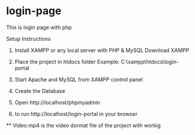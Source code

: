 # login-page
This is login page with php 


Setup Instructions
1. Install XAMPP or any local server with PHP & MySQL
   Download XAMPP

2. Place the project in htdocs folder
   Example: C:\xampp\htdocs\login-portal

3. Start Apache and MySQL from XAMPP control panel

4. Create the Database

5. Open http://localhost/phpmyadmin

6. to run http://localhost/login-portal in your browser


  ** Video.mp4 is the video dormat file of the project with workig
